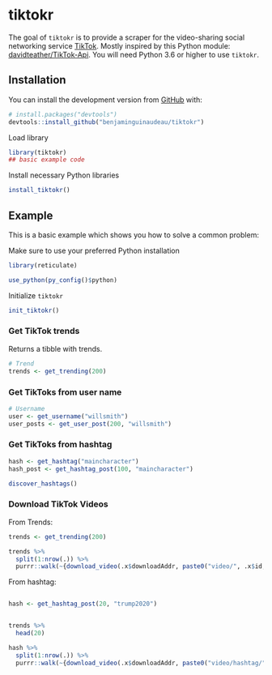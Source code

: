 
<!-- README.md is generated from README.Rmd. Please edit that file -->

# tiktokr

<!-- badges: start -->

<!-- badges: end -->

The goal of `tiktokr` is to provide a scraper for the video-sharing
social networking service [TikTok](http://tiktok.com/). Mostly inspired
by this Python module:
[davidteather/TikTok-Api](https://github.com/davidteather/TikTok-Api).
You will need Python 3.6 or higher to use `tiktokr`.

## Installation

You can install the development version from
[GitHub](https://github.com/) with:

``` r
# install.packages("devtools")
devtools::install_github("benjaminguinaudeau/tiktokr")
```

Load library

``` r
library(tiktokr)
## basic example code
```

Install necessary Python libraries

``` r
install_tiktokr()
```

## Example

This is a basic example which shows you how to solve a common problem:

Make sure to use your preferred Python installation

``` r
library(reticulate)

use_python(py_config()$python)
```

Initialize `tiktokr`

``` r
init_tiktokr()
```

### Get TikTok trends

Returns a tibble with trends.

``` r
# Trend
trends <- get_trending(200)
```

### Get TikToks from user name

``` r
# Username
user <- get_username("willsmith")
user_posts <- get_user_post(200, "willsmith")
```

### Get TikToks from hashtag

``` r
hash <- get_hashtag("maincharacter")
hash_post <- get_hashtag_post(100, "maincharacter")

discover_hashtags()
```

### Download TikTok Videos

From Trends:

``` r
trends <- get_trending(200)

trends %>%
  split(1:nrow(.)) %>% 
  purrr::walk(~{download_video(.x$downloadAddr, paste0("video/", .x$id, ".mp4"))})
```

From hashtag:

``` r

hash <- get_hashtag_post(20, "trump2020")


trends %>%
  head(20) 

hash %>%
  split(1:nrow(.)) %>% 
  purrr::walk(~{download_video(.x$downloadAddr, paste0("video/hashtag/", .x$id, ".mp4"))})
```
